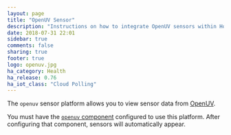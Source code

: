 ```yaml
---
layout: page
title: "OpenUV Sensor"
description: "Instructions on how to integrate OpenUV sensors within Home Assistant."
date: 2018-07-31 22:01
sidebar: true
comments: false
sharing: true
footer: true
logo: openuv.jpg
ha_category: Health
ha_release: 0.76
ha_iot_class: "Cloud Polling"
---
```


The `openuv` sensor platform allows you to view sensor data from [OpenUV](http://openuv.io).

You must have the [`openuv` component](/components/openuv/) configured to use this platform. After configuring that component, sensors will automatically appear.

